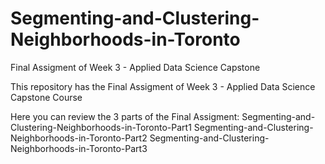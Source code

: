# Segmenting-and-Clustering-Neighborhoods-in-Toronto
Final Assigment of Week 3 - Applied Data Science Capstone

This repository has the Final Assigment of Week 3 - Applied Data Science Capstone Course

Here you can review the 3 parts of the Final Assigment:
Segmenting-and-Clustering-Neighborhoods-in-Toronto-Part1
Segmenting-and-Clustering-Neighborhoods-in-Toronto-Part2
Segmenting-and-Clustering-Neighborhoods-in-Toronto-Part3
